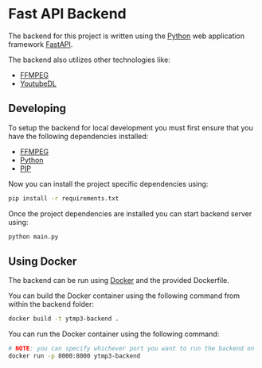 # Fast API Backend

The backend for this project is written using the [Python](https://www.python.org/) web application framework [FastAPI](https://fastapi.tiangolo.com/).

The backend also utilizes other technologies like:
  - [FFMPEG](https://www.ffmpeg.org/)
  - [YoutubeDL](https://youtube-dl.org/)

## Developing
To setup the backend for local development you must first ensure that you have the following dependencies installed:
  - [FFMPEG](https://www.ffmpeg.org/)
  - [Python](https://www.python.org/)
  - [PIP](https://pypi.org/project/pip/)

Now you can install the project specific dependencies using:
```bash
pip install -r requirements.txt
```

Once the project dependencies are installed you can start backend server using:
```bash
python main.py
```

## Using Docker
The backend can be run using [Docker](https://www.docker.com) and the provided Dockerfile.

You can build the Docker container using the following command from within the backend folder:
```bash
docker build -t ytmp3-backend .
```

You can run the Docker container using the following command:
```bash
# NOTE: you can specify whichever port you want to run the backend on
docker run -p 8000:8000 ytmp3-backend
```

